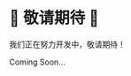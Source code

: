 <!DOCTYPE html>
<html lang="zh">
<head>
  <meta charset="UTF-8" />
  <meta name="viewport" content="width=device-width, initial-scale=1.0" />
  <title>即将上线</title>
  <script src="https://cdn.tailwindcss.com"></script>
  <style>
    .blink {
      animation: blink 1.5s infinite;
    }

    @keyframes blink {
      0%, 100% { opacity: 1; }
      50% { opacity: 0.4; }
    }
  </style>
</head>
<body class="bg-white text-center flex items-center justify-center h-screen flex-col">
  <h1 class="text-5xl font-bold text-gray-800">🚧 敬请期待 🚧</h1>
  <p class="text-xl mt-4 text-gray-600">我们正在努力开发中，敬请期待！</p>
  <p class="mt-6 text-lg text-blue-500 blink">Coming Soon...</p>
</body>
</html>
